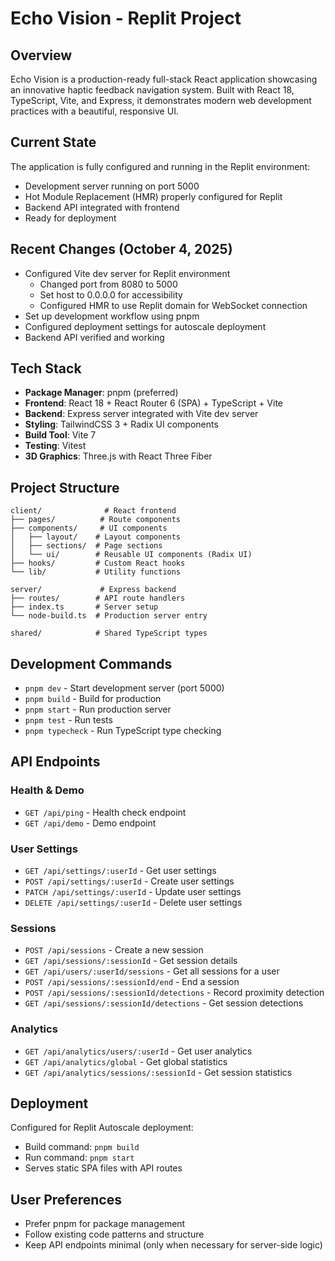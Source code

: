 # Echo Vision - Replit Project

## Overview
Echo Vision is a production-ready full-stack React application showcasing an innovative haptic feedback navigation system. Built with React 18, TypeScript, Vite, and Express, it demonstrates modern web development practices with a beautiful, responsive UI.

## Current State
The application is fully configured and running in the Replit environment:
- Development server running on port 5000
- Hot Module Replacement (HMR) properly configured for Replit
- Backend API integrated with frontend
- Ready for deployment

## Recent Changes (October 4, 2025)
- Configured Vite dev server for Replit environment
  - Changed port from 8080 to 5000
  - Set host to 0.0.0.0 for accessibility
  - Configured HMR to use Replit domain for WebSocket connection
- Set up development workflow using pnpm
- Configured deployment settings for autoscale deployment
- Backend API verified and working

## Tech Stack
- **Package Manager**: pnpm (preferred)
- **Frontend**: React 18 + React Router 6 (SPA) + TypeScript + Vite
- **Backend**: Express server integrated with Vite dev server
- **Styling**: TailwindCSS 3 + Radix UI components
- **Build Tool**: Vite 7
- **Testing**: Vitest
- **3D Graphics**: Three.js with React Three Fiber

## Project Structure
```
client/              # React frontend
├── pages/          # Route components
├── components/     # UI components
│   ├── layout/    # Layout components
│   ├── sections/  # Page sections
│   └── ui/        # Reusable UI components (Radix UI)
├── hooks/         # Custom React hooks
└── lib/           # Utility functions

server/             # Express backend
├── routes/        # API route handlers
├── index.ts       # Server setup
└── node-build.ts  # Production server entry

shared/            # Shared TypeScript types
```

## Development Commands
- `pnpm dev` - Start development server (port 5000)
- `pnpm build` - Build for production
- `pnpm start` - Run production server
- `pnpm test` - Run tests
- `pnpm typecheck` - Run TypeScript type checking

## API Endpoints

### Health & Demo
- `GET /api/ping` - Health check endpoint
- `GET /api/demo` - Demo endpoint

### User Settings
- `GET /api/settings/:userId` - Get user settings
- `POST /api/settings/:userId` - Create user settings
- `PATCH /api/settings/:userId` - Update user settings
- `DELETE /api/settings/:userId` - Delete user settings

### Sessions
- `POST /api/sessions` - Create a new session
- `GET /api/sessions/:sessionId` - Get session details
- `GET /api/users/:userId/sessions` - Get all sessions for a user
- `POST /api/sessions/:sessionId/end` - End a session
- `POST /api/sessions/:sessionId/detections` - Record proximity detection
- `GET /api/sessions/:sessionId/detections` - Get session detections

### Analytics
- `GET /api/analytics/users/:userId` - Get user analytics
- `GET /api/analytics/global` - Get global statistics
- `GET /api/analytics/sessions/:sessionId` - Get session statistics

## Deployment
Configured for Replit Autoscale deployment:
- Build command: `pnpm build`
- Run command: `pnpm start`
- Serves static SPA files with API routes

## User Preferences
- Prefer pnpm for package management
- Follow existing code patterns and structure
- Keep API endpoints minimal (only when necessary for server-side logic)
